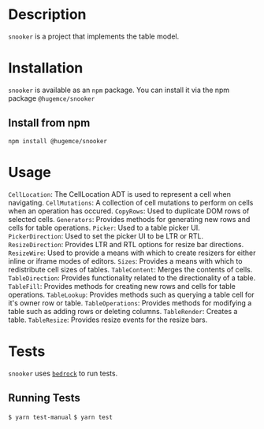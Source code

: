 # Description
`snooker` is a project that implements the table model.
# Installation
`snooker` is available as an `npm` package.  You can install it via the npm package `@hugemce/snooker`
## Install from npm
`npm install @hugemce/snooker`

# Usage
`CellLocation`: The CellLocation ADT is used to represent a cell when navigating.
`CellMutations`: A collection of cell mutations to perform on cells when an operation has occured.
`CopyRows`: Used to duplicate DOM rows of selected cells.
`Generators`: Provides methods for generating new rows and cells for table operations.
`Picker`: Used to a table picker UI.
`PickerDirection`: Used to set the picker UI to be LTR or RTL.
`ResizeDirection`: Provides LTR and RTL options for resize bar directions.
`ResizeWire`: Used to provide a means with which to create resizers for either inline or iframe modes of editors.
`Sizes`: Provides a means with which to redistribute cell sizes of tables.
`TableContent`: Merges the contents of cells.
`TableDirection`: Provides functionality related to the directionality of a table.
`TableFill`: Provides methods for creating new rows and cells for table operations.
`TableLookup`: Provides methods such as querying a table cell for it's owner row or table.
`TableOperations`: Provides methods for modifying a table such as adding rows or deleting columns.
`TableRender`: Creates a table.
`TableResize`: Provides resize events for the resize bars.
# Tests
`snooker` uses [`bedrock`](https://www.npmjs.com/package/@hugemce/bedrock) to run tests.
## Running Tests
`$ yarn test-manual`
`$ yarn test`
